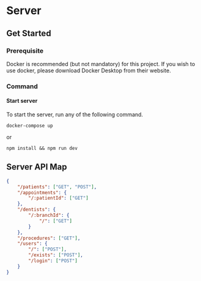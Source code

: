 # Server

## Get Started

### Prerequisite

Docker is recommended (but not mandatory) for this project. If you wish to use docker, please download Docker Desktop from their website.

### Command

#### Start server

To start the server, run any of the following command.

```
docker-compose up
```

or

```
npm install && npm run dev
```

## Server API Map

```json
{
	"/patients": ["GET", "POST"],
	"/appointments": {
		"/:patientId": ["GET"]
	},
	"/dentists": {
		"/:branchId": {
			"/": ["GET"]
		}
	},
	"/procedures": ["GET"],
	"/users": {
		"/": ["POST"],
		"/exists": ["POST"],
		"/login": ["POST"]
	}
}
```
